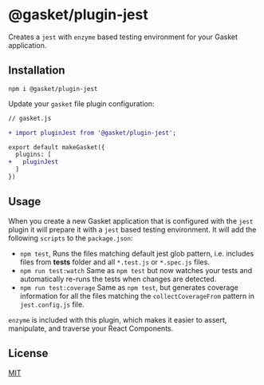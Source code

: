 # @gasket/plugin-jest

Creates a `jest` with `enzyme` based testing environment for your Gasket
application.

## Installation

```
npm i @gasket/plugin-jest
```

Update your `gasket` file plugin configuration:

```diff
// gasket.js

+ import pluginJest from '@gasket/plugin-jest';

export default makeGasket({
  plugins: [
+   pluginJest
  ]
})
```

## Usage

When you create a new Gasket application that is configured with the `jest`
plugin it will prepare it with a `jest` based testing environment. It will add
the following `scripts` to the `package.json`:

- `npm test`, Runs the files matching default jest glob pattern, i.e. includes
  files from __tests__ folder and all `*.test.js` or `*.spec.js` files.
- `npm run test:watch` Same as `npm test` but now watches your tests and
  automatically re-runs the tests when changes are detected.
- `npm run test:coverage` Same as `npm test`, but generates coverage information
  for all the files matching the `collectCoverageFrom` pattern in
  `jest.config.js` file.

`enzyme` is included with this plugin, which makes it easier to assert,
manipulate, and traverse your React Components.

## License

[MIT](./LICENSE.md)

